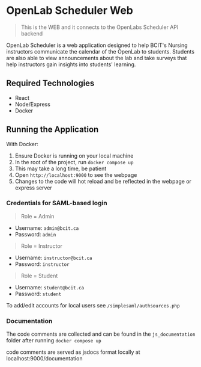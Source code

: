<!-- This Source Code Form is subject to the terms of the Mozilla Public
   - License, v. 2.0. If a copy of the MPL was not distributed with this
   - file, You can obtain one at https://mozilla.org/MPL/2.0/. -->

# OpenLab Scheduler Web

> This is the WEB and it connects to the OpenLabs Scheduler API backend

OpenLab Scheduler is a web application designed to help BCIT's Nursing instructors communicate the calendar of the OpenLab to students. Students are also able to view announcements about the lab and take surveys that help instructors gain insights into students' learning.

## Required Technologies

- React
- Node/Express
- Docker

## Running the Application

With Docker:

1. Ensure Docker is running on your local machine
1. In the root of the project, run `docker compose up`
1. This may take a long time, be patient
1. Open `http://localhost:9000` to see the webpage
1. Changes to the code will hot reload and be reflected in the webpage or express server 


### Credentials for SAML-based login

> Role = Admin

- Username: `admin@bcit.ca`
- Password: `admin`

> Role = Instructor

- Username: `instructor@bcit.ca`
- Password: `instructor`

> Role = Student

- Username: `student@bcit.ca`
- Password: `student`

To add/edit accounts for local users see ```/simplesaml/authsources.php```

### Documentation

The code comments are collected and can be found in the `js_documentation` folder after running `docker compose up`

code comments are served as jsdocs format locally at localhost:9000/documentation
